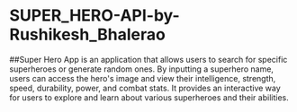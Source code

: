 # SUPER_HERO-API-by-Rushikesh_Bhalerao

##Super Hero App is an application that allows users to search for specific superheroes or generate random ones. By inputting a superhero name, users can access the hero's image and view their intelligence, strength, speed, durability, power, and combat stats. It provides an interactive way for users to explore and learn about various superheroes and their abilities.
